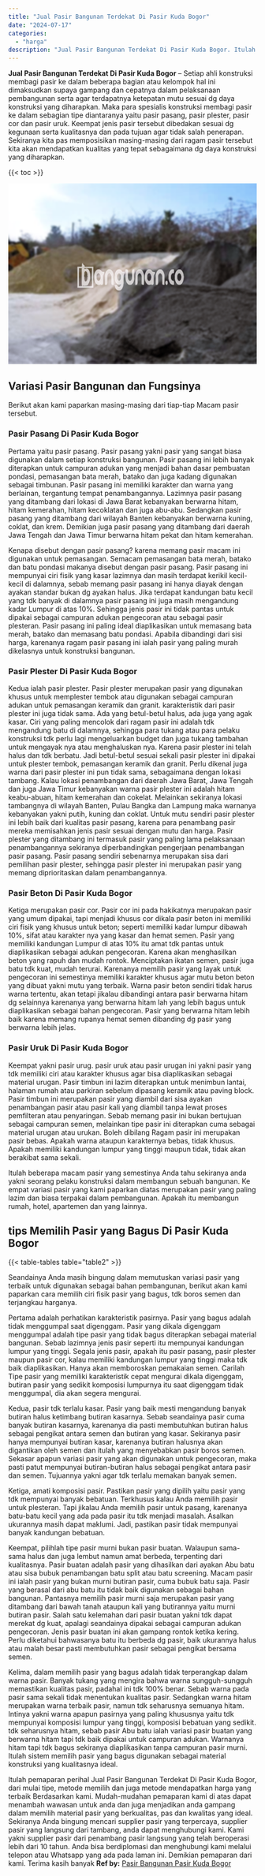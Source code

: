 ```yaml
---
title: "Jual Pasir Bangunan Terdekat Di Pasir Kuda Bogor"
date: "2024-07-17"
categories: 
  - "harga"
description: "Jual Pasir Bangunan Terdekat Di Pasir Kuda Bogor. Itulah pemaparan perihal Jual Pasir Bangunan Terdekat Di Pasir Kuda Bogor, dari mulai tipe, metode memilih..."
---
```


**Jual Pasir Bangunan Terdekat Di Pasir Kuda Bogor** – Setiap ahli konstruksi membagi pasir ke dalam beberapa bagian atau kelompok hal ini dimaksudkan supaya gampang dan cepatnya dalam pelaksanaan pembangunan serta agar terdapatnya ketepatan mutu sesuai dg daya konstruksi yang diharapkan. Maka para spesialis konstruksi membagi pasir ke dalam sebagian tipe diantaranya yaitu pasir pasang, pasir plester, pasir cor dan pasir uruk. Keempat jenis pasir tersebut dibedakan sesuai dg kegunaan serta kualitasnya dan pada tujuan agar tidak salah penerapan. Sekiranya kita pas memposisikan masing-masing dari ragam pasir tersebut kita akan mendapatkan kualitas yang tepat sebagaimana dg daya konstruksi yang diharapkan.

{{< toc >}}

![Jual Pasir Bangunan Terdekat Di Pasir Kuda Bogor](/images/jual-pasir-bangunan-43.png)

## Variasi Pasir Bangunan dan Fungsinya

Berikut akan kami paparkan masing-masing dari tiap-tiap Macam pasir tersebut.

### Pasir Pasang Di Pasir Kuda Bogor

Pertama yaitu pasir pasang. Pasir pasang yakni pasir yang sangat biasa digunakan dalam setiap konstruksi bangunan. Pasir pasang ini lebih banyak diterapkan untuk campuran adukan yang menjadi bahan dasar pembuatan pondasi, pemasangan bata merah, batako dan juga kadang digunakan sebagai timbunan. Pasir pasang ini memiliki karakter dan warna yang berlainan, tergantung tempat penambangannya. Lazimnya pasir pasang yang ditambang dari lokasi di Jawa Barat kebanyakan berwarna hitam, hitam kemerahan, hitam kecoklatan dan juga abu-abu. Sedangkan pasir pasang yang ditambang dari wilayah Banten kebanyakan berwarna kuning, coklat, dan krem. Demikian juga pasir pasang yang ditambang dari daerah Jawa Tengah dan Jawa Timur berwarna hitam pekat dan hitam kemerahan.

Kenapa disebut dengan pasir pasang? karena memang pasir macam ini digunakan untuk pemasangan. Semacam pemasangan bata merah, batako dan batu pondasi makanya disebut dengan pasir pasang. Pasir pasang ini mempunyai ciri fisik yang kasar lazimnya dan masih terdapat kerikil kecil-kecil di dalamnya, sebab memang pasir pasang ini hanya diayak dengan ayakan standar bukan dg ayakan halus. Jika terdapat kandungan batu kecil yang tdk banyak di dalamnya pasir pasang ini juga masih mengandung kadar Lumpur di atas 10%. Sehingga jenis pasir ini tidak pantas untuk dipakai sebagai campuran adukan pengecoran atau sebagai pasir plesteran. Pasir pasang ini paling ideal diaplikasikan untuk memasang bata merah, batako dan memasang batu pondasi. Apabila dibandingi dari sisi harga, karenanya ragam pasir pasang ini ialah pasir yang paling murah dikelasnya untuk konstruksi bangunan.

### Pasir Plester Di Pasir Kuda Bogor

Kedua ialah pasir plester. Pasir plester merupakan pasir yang digunakan khusus untuk memplester tembok atau digunakan sebagai campuran adukan untuk pemasangan keramik dan granit. karakteristik dari pasir plester ini juga tidak sama. Ada yang betul-betul halus, ada juga yang agak kasar. Ciri yang paling mencolok dari ragam pasir ini adalah tdk mengandung batu di dalamnya, sehingga para tukang atau para pelaku konstruksi tdk perlu lagi mengeluarkan budget dan juga tukang tambahan untuk mengayak nya atau menghaluskan nya. Karena pasir plester ini telah halus dan tdk berbatu. Jadi betul-betul sesuai sekali pasir plester ini dipakai untuk plester tembok, pemasangan keramik dan granit. Perlu dikenal juga warna dari pasir plester ini pun tidak sama, sebagaimana dengan lokasi tambang. Kalau lokasi penambangan dari daerah Jawa Barat, Jawa Tengah dan juga Jawa Timur kebanyakan warna pasir plester ini adalah hitam keabu-abuan, hitam kemerahan dan cokelat. Melainkan sekiranya lokasi tambangnya di wilayah Banten, Pulau Bangka dan Lampung maka warnanya kebanyakan yakni putih, kuning dan coklat. Untuk mutu sendiri pasir plester ini lebih baik dari kualitas pasir pasang, karena para penambang pasir mereka memisahkan jenis pasir sesuai dengan mutu dan harga. Pasir plester yang ditambang ini termasuk pasir yang paling lama pelaksanaan penambangannya sekiranya diperbandingkan pengerjaan penambangan pasir pasang. Pasir pasang sendiri sebenarnya merupakan sisa dari pemilihan pasir plester, sehingga pasir plester ini merupakan pasir yang memang diprioritaskan dalam penambangannya.

### Pasir Beton Di Pasir Kuda Bogor

Ketiga merupakan pasir cor. Pasir cor ini pada hakikatnya merupakan pasir yang umum dipakai, tapi menjadi khusus cor dikala pasir beton ini memiliki ciri fisik yang khusus untuk beton; seperti memiliki kadar lumpur dibawah 10%, sifat atau karakter nya yang kasar dan hemat semen. Pasir yang memiliki kandungan Lumpur di atas 10% itu amat tdk pantas untuk diaplikasikan sebagai adukan pengecoran. Karena akan menghasilkan beton yang rapuh dan mudah rontok. Menciptakan ikatan semen, pasir juga batu tdk kuat, mudah terurai. Karenanya memilih pasir yang layak untuk pengecoran ini semestinya memiliki karakter khusus agar mutu beton beton yang dibuat yakni mutu yang terbaik. Warna pasir beton sendiri tidak harus warna tertentu, akan tetapi jikalau dibandingi antara pasir berwarna hitam dg selainnya karenanya yang berwarna hitam lah yang lebih bagus untuk diaplikasikan sebagai bahan pengecoran. Pasir yang berwarna hitam lebih baik karena memang rupanya hemat semen dibanding dg pasir yang berwarna lebih jelas.

### Pasir Uruk Di Pasir Kuda Bogor

Keempat yakni pasir urug. pasir uruk atau pasir urugan ini yakni pasir yang tdk memiliki ciri atau karakter khusus agar bisa diaplikasikan sebagai material urugan. Pasir timbun ini lazim diterapkan untuk menimbun lantai, halaman rumah atau parkiran sebelum dipasang keramik atau paving block. Pasir timbun ini merupakan pasir yang diambil dari sisa ayakan penambangan pasir atau pasir kali yang diambil tanpa lewat proses pemfilteran atau penyaringan. Sebab memang pasir ini bukan bertujuan sebagai campuran semen, melainkan tipe pasir ini diterapkan cuma sebagai material urugan atau urukan. Boleh dibilang Ragam pasir ini merupakan pasir bebas. Apakah warna ataupun karakternya bebas, tidak khusus. Apakah memiliki kandungan lumpur yang tinggi maupun tidak, tidak akan berakibat sama sekali.

Itulah beberapa macam pasir yang semestinya Anda tahu sekiranya anda yakni seorang pelaku konstruksi dalam membangun sebuah bangunan. Ke empat variasi pasir yang kami paparkan diatas merupakan pasir yang paling lazim dan biasa terpakai dalam pembangunan. Apakah itu membangun rumah, hotel, apartemen dan yang lainnya.

## tips Memilih Pasir yang Bagus Di Pasir Kuda Bogor

{{< table-tables table="table2" >}}

Seandainya Anda masih bingung dalam memutuskan variasi pasir yang terbaik untuk digunakan sebagai bahan pembangunan, berikut akan kami paparkan cara memilih ciri fisik pasir yang bagus, tdk boros semen dan terjangkau harganya.

Pertama adalah perhatikan karakteristik pasirnya. Pasir yang bagus adalah tidak menggumpal saat digenggam. Pasir yang dikala digenggam menggumpal adalah tipe pasir yang tidak bagus diterapkan sebagai material bangunan. Sebab lazimnya jenis pasir seperti itu mempunyai kandungan lumpur yang tinggi. Segala jenis pasir, apakah itu pasir pasang, pasir plester maupun pasir cor, kalau memiliki kandungan lumpur yang tinggi maka tdk baik diaplikasikan. Hanya akan memboroskan pemakaian semen. Carilah Tipe pasir yang memiliki karakteristik cepat mengurai dikala digenggam, butiran pasir yang sedikit komposisi lumpurnya itu saat digenggam tidak menggumpal, dia akan segera mengurai.

Kedua, pasir tdk terlalu kasar. Pasir yang baik mesti mengandung banyak butiran halus ketimbang butiran kasarnya. Sebab seandainya pasir cuma banyak butiran kasarnya, karenanya dia pasti membutuhkan butiran halus sebagai pengikat antara semen dan butiran yang kasar. Sekiranya pasir hanya mempunyai butiran kasar, karenanya butiran halusnya akan digantikan oleh semen dan itulah yang menyebabkan pasir boros semen. Sekasar apapun variasi pasir yang akan digunakan untuk pengecoran, maka pasti patut mempunyai butiran-butiran halus sebagai pengikat antara pasir dan semen. Tujuannya yakni agar tdk terlalu memakan banyak semen.

Ketiga, amati komposisi pasir. Pastikan pasir yang dipilih yaitu pasir yang tdk mempunyai banyak bebatuan. Terkhusus kalau Anda memilih pasir untuk plesteran. Tapi jikalau Anda memilih pasir untuk pasang, karenanya batu-batu kecil yang ada pada pasir itu tdk menjadi masalah. Asalkan ukurannya masih dapat maklumi. Jadi, pastikan pasir tidak mempunyai banyak kandungan bebatuan.

Keempat, pilihlah tipe pasir murni bukan pasir buatan. Walaupun sama-sama halus dan juga lembut namun amat berbeda, terpenting dari kualitasnya. Pasir buatan adalah pasir yang dihasilkan dari ayakan Abu batu atau sisa bubuk penambangan batu split atau batu screening. Macam pasir ini ialah pasir yang bukan murni butiran pasir, cuma bubuk batu saja. Pasir yang berasal dari abu batu itu tidak baik digunakan sebagai bahan bangunan. Pantasnya memilih pasir murni saja merupakan pasir yang ditambang dari bawah tanah ataupun kali yang butirannya yaitu murni butiran pasir. Salah satu kelemahan dari pasir buatan yakni tdk dapat merekat dg kuat, apalagi seandainya dipakai sebagai campuran adukan pengecoran. Jenis pasir buatan ini akan gampang rontok ketika kering. Perlu diketahui bahwasanya batu itu berbeda dg pasir, baik ukurannya halus atau malah besar pasti membutuhkan pasir sebagai pengikat bersama semen.

Kelima, dalam memilih pasir yang bagus adalah tidak terperangkap dalam warna pasir. Banyak tukang yang mengira bahwa warna sungguh-sungguh memastikan kualitas pasir, padahal ini tdk 100% benar. Sebab warna pada pasir sama sekali tidak menentukan kualitas pasir. Sedangkan warna hitam merupakan warna terbaik pasir, namun tdk seharusnya semuanya hitam. Intinya yakni warna apapun pasirnya yang paling khususnya yaitu tdk mempunyai komposisi lumpur yang tinggi, komposisi bebatuan yang sedikit. tdk seharusnya hitam, sebab pasir Abu batu ialah variasi pasir buatan yang berwarna hitam tapi tdk baik dipakai untuk campuran adukan. Warnanya hitam tapi tdk bagus sekiranya diaplikasikan tanpa campuran pasir murni. Itulah sistem memilih pasir yang bagus digunakan sebagai material konstruksi yang kualitasnya ideal.

Itulah pemaparan perihal Jual Pasir Bangunan Terdekat Di Pasir Kuda Bogor, dari mulai tipe, metode memilih dan juga metode mendapatkan harga yang terbaik Berdasarkan kami. Mudah-mudahan pemaparan kami di atas dapat menambah wawasan untuk anda dan juga menjadikan anda gampang dalam memilih material pasir yang berkualitas, pas dan kwalitas yang ideal. Sekiranya Anda bingung mencari supplier pasir yang terpercaya, supplier pasir yang langsung dari tambang, anda dapat menghubungi kami. Kami yakni supplier pasir dari penambang pasir langsung yang telah beroperasi lebih dari 10 tahun. Anda bisa berdiplomasi dan menghubungi kami melalui telepon atau Whatsapp yang ada pada laman ini. Demikian pemaparan dari kami. Terima kasih banyak
**Ref by:** [Pasir Bangunan Pasir Kuda Bogor](https://id.wikipedia.org/wiki/Pasir)
